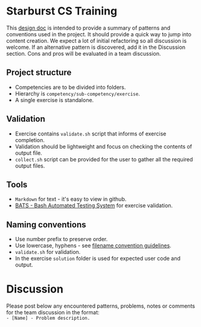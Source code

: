 # Starburst CS Training
This [design doc](https://www.freecodecamp.org/news/how-to-write-a-good-software-design-document-66fcf019569c/)
is intended to provide a summary of patterns and conventions used in the project.
It should provide a quick way to jump into content creation.
We expect a lot of initial refactoring so all discussion is welcome.
If an alternative pattern is discovered, add it in the Discussion section.
Cons and pros will be evaluated in a team discussion.

## Project structure
- Competencies are to be divided into folders.
- Hierarchy is `competency/sub-competency/exercise`.
- A single exercise is standalone.

## Validation
- Exercise contains `validate.sh` script that informs of exercise completion.
- Validation should be lightweight and focus on checking the contents of output file.
- `collect.sh` script can be provided for the user to gather all the required output files. 

## Tools
- `Markdown` for text - it's easy to view in github.
- [BATS - Bash Automated Testing System](https://github.com/bats-core/bats-core) for exercise validation.

## Naming conventions
- Use number prefix to preserve order.
- Use lowercase, hyphens - see [filename convention guidelines](https://developers.google.com/style/filenames).
- `validate.sh` for validation.
- In the exercise `solution` folder is used for expected user code and output.

# Discussion
Please post below any encountered patterns, problems, notes or comments for the team discussion in the format:  
`- [Name] - Problem description.`
